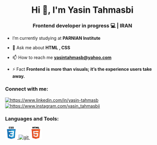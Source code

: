 <h1 align="center">Hi 👋, I'm Yasin Tahmasbi</h1>
<h3 align="center">Frontend developer in progress 💻 | IRAN</h3>


- I’m currently studying at **PARNIAN Institute**

- 💬 Ask me about **HTML , CSS**

- 📫 How to reach me **yasintahmasb@yahoo.com**

- ⚡ Fact **Frontend is more than visuals; it’s the experience users take away.**

<h3 align="left">Connect with me:</h3>
<p align="left">
<a href="https://www.linkedin.com/in/yasin-tahmasb" target="blank"><img align="center" src="https://raw.githubusercontent.com/rahuldkjain/github-profile-readme-generator/master/src/images/icons/Social/linked-in-alt.svg" alt="https://www.linkedin.com/in/yasin-tahmasb" height="30" width="40" /></a>
<a href="https://www.instagram.com/yasin_tahmasbii" target="blank"><img align="center" src="https://raw.githubusercontent.com/rahuldkjain/github-profile-readme-generator/master/src/images/icons/Social/instagram.svg" alt="https://www.instagram.com/yasin_tahmasbii" height="30" width="40" /></a>
</p>

<h3 align="left">Languages and Tools:</h3>
<p align="left"> <a href="https://www.w3schools.com/css/" target="_blank" rel="noreferrer"> <img src="https://raw.githubusercontent.com/devicons/devicon/master/icons/css3/css3-original-wordmark.svg" alt="css3" width="40" height="40"/> </a> <a href="https://git-scm.com/" target="_blank" rel="noreferrer"> <img src="https://www.vectorlogo.zone/logos/git-scm/git-scm-icon.svg" alt="git" width="40" height="40"/> </a> <a href="https://www.w3.org/html/" target="_blank" rel="noreferrer"> <img src="https://raw.githubusercontent.com/devicons/devicon/master/icons/html5/html5-original-wordmark.svg" alt="html5" width="40" height="40"/> </a> </p>
